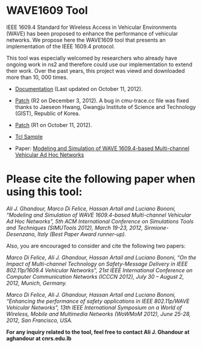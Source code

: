 # WAVE1609 Tool  
IEEE 1609.4 Standard for Wireless Access in Vehicular Environments (WAVE) has been proposed to enhance the performance of vehicular networks. We propose here the WAVE1609 tool that presents an implementation of the IEEE 1609.4 protocol.  

This tool was especially welcomed by researchers who already have ongoing work in ns2 and therefore could use our implementation to extend their work. Over the past years, this project was viewd and downloaded more than 10, 000 times.  

* [Documentation](https://github.com/aghand0ur/wave1609-tool/blob/main/Documentation.pdf) (Last updated on October 11, 2012).  

* [Patch](https://github.com/aghand0ur/wave1609-tool/blob/main/WAVE1609_R2.patch) (R2 on December 3, 2012). A bug in cmu-trace.cc file was fixed thanks to Jaeseon Hwang, Gwangju Institute of Science and Technology (GIST), Republic of Korea.  

* [Patch](https://github.com/aghand0ur/wave1609-tool/blob/main/WAVE1609_R1.patch) (R1 on October 11, 2012).  

* [Tcl Sample](https://github.com/aghand0ur/wave1609-tool/blob/main/Tcl_sample.rar)  

* Paper: [Modeling and Simulation of WAVE 1609.4-based Multi-channel Vehicular Ad Hoc Networks](https://dl.acm.org/doi/10.5555/2263019.2263037)



# Please cite the following paper when using this tool:  

_Ali J. Ghandour, Marco Di Felice, Hassan Artail and Luciano Bononi, “Modeling and Simulation of WAVE 1609.4-based Multi-channel Vehicular Ad Hoc Networks”, 5th ACM International Conference on Simulations Tools and Techniques (SIMUTools 2012), March 19-23, 2012, Sirmione-Desenzano, Italy (Best Paper Award runner-up)._  

Also, you are encouraged to consider and cite the following two papers:  

_Marco Di Felice, Ali J. Ghandour, Hassan Artail and Luciano Bononi, “On the Impact of Multi-channel Technology on Safety-Message Delivery in IEEE 802.11p/1609.4 Vehicular Networks”, 21st IEEE International Conference on Computer Communication Networks (ICCCN 2012), July 30 – August 2, 2012, Munich, Germany._  

_Marco Di Felice, Ali J. Ghandour, Hassan Artail and Luciano Bononi, “Enhancing the performance of safety applications in IEEE 802.11p/WAVE Vehicular Networks”, 13th IEEE International Symposium on a World of Wireless, Mobile and Multimedia Networks (WoWMoM 2012), June 25-28, 2012, San Francisco, USA._  

**For any inquiry related to the tool, feel free to contact Ali J. Ghandour at aghandour at cnrs.edu.lb**  
